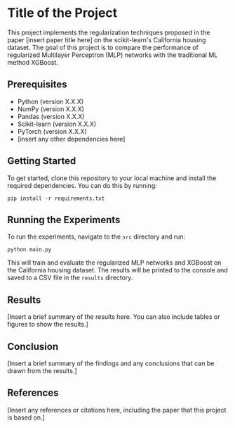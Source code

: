 # Title of the Project

This project implements the regularization techniques proposed in the paper [insert paper title here] on the scikit-learn's California housing dataset. The goal of this project is to compare the performance of regularized Multilayer Perceptron (MLP) networks with the traditional ML method XGBoost.

## Prerequisites

- Python (version X.X.X)
- NumPy (version X.X.X)
- Pandas (version X.X.X)
- Scikit-learn (version X.X.X)
- PyTorch (version X.X.X)
- [insert any other dependencies here]

## Getting Started

To get started, clone this repository to your local machine and install the required dependencies. You can do this by running:

```
pip install -r requirements.txt
```

## Running the Experiments

To run the experiments, navigate to the `src` directory and run:

```
python main.py
```

This will train and evaluate the regularized MLP networks and XGBoost on the California housing dataset. The results will be printed to the console and saved to a CSV file in the `results` directory.

## Results

[Insert a brief summary of the results here. You can also include tables or figures to show the results.]

## Conclusion

[Insert a brief summary of the findings and any conclusions that can be drawn from the results.]

## References

[Insert any references or citations here, including the paper that this project is based on.]
